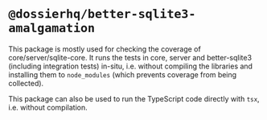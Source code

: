 # `@dossierhq/better-sqlite3-amalgamation`

This package is mostly used for checking the coverage of core/server/sqlite-core. It runs the tests
in core, server and better-sqlite3 (including integration tests) in-situ, i.e. without compiling the
libraries and installing them to `node_modules` (which prevents coverage from being collected).

This package can also be used to run the TypeScript code directly with `tsx`, i.e. without compilation.
